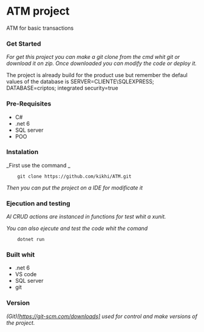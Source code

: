 # ATM project
ATM for basic transactions

### Get Started
_For get this project you can make a git clone from the cmd whit git or download it on zip._
_Once downloaded you can modify the code or deploy it._

The project is already build for the product use but remember the defaul values of the database is SERVER=CLIENTE\\SQLEXPRESS; DATABASE=criptos; integrated security=true


### Pre-Requisites
  - C# 
  - .net 6
  - SQL server
  - POO


### Instalation
_First use the command _

```
    git clone https://github.com/kikhi/ATM.git
```

_Then you can put the project on a IDE for modificate it_

### Ejecution and testing
_Al CRUD actions are instanced in functions for test whit a xunit._

_You can also ejecute and test the code whit the comand_
```
    dotnet run
```

### Built whit
  - .net 6
  - VS code
  - SQL server
  - git

### Version
_(Git)[https://git-scm.com/downloads] used for control and make versions of the project._
